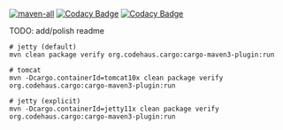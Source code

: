 [![maven-all](https://github.com/mboysan/fortumows/workflows/maven-all/badge.svg)](https://github.com/mboysan/fortumows/actions)
[![Codacy Badge](https://app.codacy.com/project/badge/Grade/b287c0ebc16344eb9b62471f2d4dad81)](https://www.codacy.com/gh/mboysan/fortumows/dashboard?utm_source=github.com&amp;utm_medium=referral&amp;utm_content=mboysan/fortumows&amp;utm_campaign=Badge_Grade)
[![Codacy Badge](https://app.codacy.com/project/badge/Coverage/b287c0ebc16344eb9b62471f2d4dad81)](https://www.codacy.com/gh/mboysan/fortumows/dashboard?utm_source=github.com&utm_medium=referral&utm_content=mboysan/fortumows&utm_campaign=Badge_Coverage)


TODO: add/polish readme

```
# jetty (default)
mvn clean package verify org.codehaus.cargo:cargo-maven3-plugin:run

# tomcat
mvn -Dcargo.containerId=tomcat10x clean package verify org.codehaus.cargo:cargo-maven3-plugin:run

# jetty (explicit)
mvn -Dcargo.containerId=jetty11x clean package verify org.codehaus.cargo:cargo-maven3-plugin:run
```